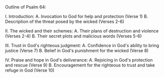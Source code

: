 Outline of Psalm 64:

I. Introduction:
   A. Invocation to God for help and protection (Verse 1)
   B. Description of the threat posed by the wicked (Verses 2-6)

II. The wicked and their schemes:
   A. Their plans of destruction and violence (Verses 2-4)
   B. Their secret plots and malicious words (Verses 5-6)

III. Trust in God's righteous judgment:
   A. Confidence in God's ability to bring justice (Verse 7)
   B. Belief in God's punishment for the wicked (Verse 8)

IV. Praise and hope in God's deliverance:
   A. Rejoicing in God's protection and rescue (Verse 9)
   B. Encouragement for the righteous to trust and take refuge in God (Verse 10)